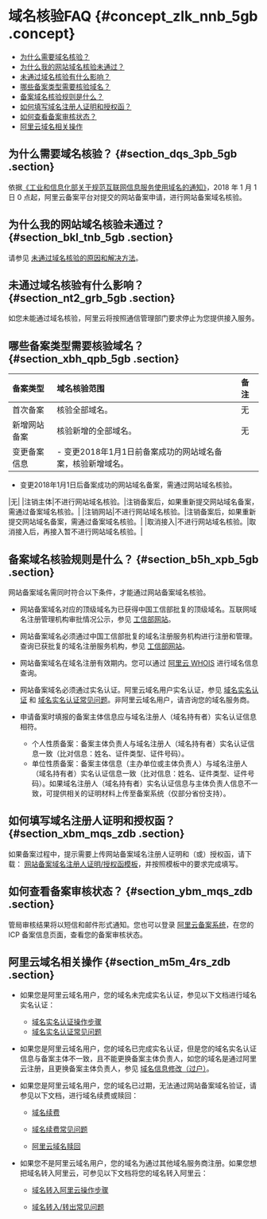 # 域名核验FAQ {#concept_zlk_nnb_5gb .concept}

-   [为什么需要域名核验？](#section_dqs_3pb_5gb)
-   [为什么我的网站域名核验未通过？](#section_bkl_tnb_5gb)
-   [未通过域名核验有什么影响？](#section_nt2_grb_5gb)
-   [哪些备案类型需要核验域名？](#section_xbh_qpb_5gb)
-   [备案域名核验规则是什么？](#section_b5h_xpb_5gb)
-   [如何填写域名注册人证明和授权函？](#section_xbm_mqs_zdb)
-   [如何查看备案审核状态？](#section_ybm_mqs_zdb)
-   [阿里云域名相关操作](#section_m5m_4rs_zdb)

## 为什么需要域名核验？ {#section_dqs_3pb_5gb .section}

依据[《工业和信息化部关于规范互联网信息服务使用域名的通知》](http://www.miit.gov.cn/newweb/n1146285/n1146352/n3054355/n3057709/n3057714/c5930543/content.html?spm=a2c4g.11186623.2.23.4dff5cfalDiZk0)，2018 年 1 月 1 日 0 点起，阿里云备案平台对提交的网站备案申请，进行网站备案域名核验。

## 为什么我的网站域名核验未通过？ {#section_bkl_tnb_5gb .section}

请参见 [未通过域名核验的原因和解决方法](cn.zh-CN/常见问题/其他/未通过域名核验的原因和解决方法.md#)。

## 未通过域名核验有什么影响？ {#section_nt2_grb_5gb .section}

如您未能通过域名核验，阿里云将按照通信管理部门要求停止为您提供接入服务。

## 哪些备案类型需要核验域名？ {#section_xbh_qpb_5gb .section}

|备案类型|域名核验范围|备注|
|:---|:-----|:-|
|首次备案|核验全部域名。|无|
|新增网站备案|核验新增的全部域名。|无|
|变更备案信息| -   变更2018年1月1日前备案成功的网站域名备案，核验新增域名。
-   变更2018年1月1日后备案成功的网站域名备案，需通过网站域名核验。

 |无|
|注销主体|不进行网站域名核验。|注销备案后，如果重新提交网站域名备案，需通过备案域名核验。|
|注销网站|不进行网站域名核验。|注销备案后，如果重新提交网站域名备案，需通过备案域名核验。|
|取消接入|不进行网站域名核验。|取消接入后，再接入暂不进行网站域名核验。|

## 备案域名核验规则是什么？ {#section_b5h_xpb_5gb .section}

网站备案域名需同时符合以下条件，才能通过网站备案域名核验。

-   网站备案域名对应的顶级域名为已获得中国工信部批复的顶级域名。互联网域名注册管理机构审批情况公示，参见 [工信部网站](http://域名.信息)。
-   网站备案域名必须通过中国工信部批复的域名注册服务机构进行注册和管理。查询已获批复的域名注册服务机构，参见 [工信部网站](http://域名.信息)。
-   网站备案域名在域名注册有效期内。您可以通过 [阿里云 WHOIS](http://whois.aliyun.com/) 进行域名信息查询。
-   网站备案域名必须通过实名认证。阿里云域名用户实名认证，参见 [域名实名认证](https://help.aliyun.com/document_detail/35881.html) 和 [域名实名认证常见问题](https://help.aliyun.com/document_detail/41880.html)。非阿里云域名用户，请咨询您的域名服务商。
-   申请备案时填报的备案主体信息应与域名注册人（域名持有者）实名认证信息相符。

    -   个人性质备案：备案主体负责人与域名注册人（域名持有者）实名认证信息一致（比对信息：姓名、证件类型、证件号码）。
    -   单位性质备案：备案主体信息（主办单位或主体负责人）与域名注册人（域名持有者）实名认证信息一致（比对信息：姓名、证件类型、证件号码）。如果域名注册人（域名持有者）实名认证信息与主体负责人信息不一致，可提供相关的证明材料上传至备案系统（仅部分省份支持）。

## 如何填写域名注册人证明和授权函？ {#section_xbm_mqs_zdb .section}

如果备案过程中，提示需要上传网站备案域名注册人证明和（或）授权函，请下载： [网站备案域名注册人证明/授权函模板](http://docs-aliyun.cn-hangzhou.oss.aliyun-inc.com/assets/attach/64289/cn_zh/1514873663673/%E6%9C%89%E5%85%B3%E7%BD%91%E7%AB%99%E5%A4%87%E6%A1%88%E5%9F%9F%E5%90%8D%E6%B3%A8%E5%86%8C%E4%BA%BA%E7%9A%84%E8%AF%81%E6%98%8E%E5%8F%8A%E9%99%84%E4%BB%B62.0.docx)，并按照模板中的要求完成填写。

## 如何查看备案审核状态？ {#section_ybm_mqs_zdb .section}

管局审核结果将以短信和邮件形式通知。您也可以登录 [阿里云备案系统](https://beian.aliyun.com/order/index)，在您的 ICP 备案信息页面，查看您的备案审核状态。

## 阿里云域名相关操作 {#section_m5m_4rs_zdb .section}

-   如果您是阿里云域名用户，您的域名未完成实名认证，参见以下文档进行域名实名认证：

    -   [域名实名认证操作步骤](../../../../cn.zh-CN/域名实名认证/域名实名认证概述.md#)
    -   [域名实名认证常见问题](../../../../cn.zh-CN/常见问题/注册认证类问题/域名实名认证常见问题.md#)
-   如果您是阿里云域名用户，您的域名已完成实名认证，但是您的域名实名认证信息与备案主体不一致，且不能更换备案主体负责人，如您的域名是通过阿里云注册，且更换备案主体负责人，参见 [域名信息修改（过户）](../../../../cn.zh-CN/域名管理/域名信息修改.md#)。

-   如果您是阿里云域名用户，您的域名已过期，无法通过网站备案域名验证，请参见以下文档，进行域名续费或赎回：

    -   [域名续费](../../../../cn.zh-CN/域名管理/域名续费.md#)

    -   [域名续费常见问题](../../../../cn.zh-CN/常见问题/到期续费赎回类问题/域名续费.md#)

    -   [阿里云域名赎回](../../../../cn.zh-CN/域名管理/域名赎回.md#)

-   如果您不是阿里云域名用户，您的域名为通过其他域名服务商注册。如果您想把域名转入阿里云，可参见以下文档将您的域名转入阿里云：

    -   [域名转入阿里云操作步骤](../../../../cn.zh-CN/域名转移/域名转入阿里云.md#)

    -   [域名转入/转出常见问题](../../../../cn.zh-CN/常见问题/转移与过户类问题/域名转出失败常见问题及处理方法.md#)


